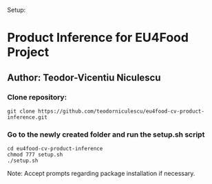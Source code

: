 Setup:

# Product Inference for EU4Food Project
## Author: Teodor-Vicentiu Niculescu
### Clone repository:

```
git clone https://github.com/teodorniculescu/eu4food-cv-product-inference.git
```

### Go to the newly created folder and run the setup.sh script

```
cd eu4food-cv-product-inference
chmod 777 setup.sh
./setup.sh
```

Note: Accept prompts regarding package installation if necessary.


